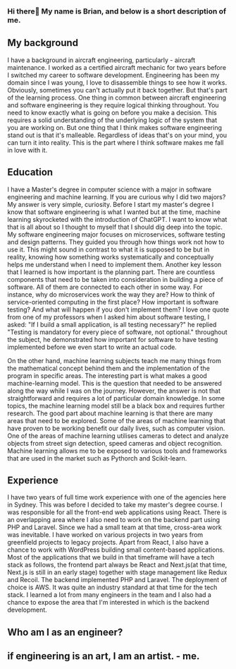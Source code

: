 ### Hi there👋 My name is Brian, and below is a short description of me.

## My background
I have a background in aircraft engineering, particularly - aircraft maintenance. I worked as a certified aircraft mechanic for two years before I switched my career to software development.
Engineering has been my domain since I was young, I love to disassemble things to see how it works. Obviously, sometimes you can't actually put it back together. But that's part of the learning process.
One thing in common between aircraft engineering and software engineering is they require logical thinking throughout. You need to know exactly what is going on before you make a decision. 
This requires a solid understanding of the underlying logic of the system that you are working on. But one thing that I think makes software engineering stand out is that it's malleable. Regardless of ideas that's
on your mind, you can turn it into reality. This is the part where I think software makes me fall in love with it. 

## Education
I have a Master's degree in computer science with a major in software engineering and machine learning. If you are curious why I did two majors? My answer is very simple, curiosity. Before I start my master's degree
I know that software engineering is what I wanted but at the time, machine learning skyrocketed with the introduction of ChatGPT. I want to know what that is all about so I thought to myself that I should dig deep into the topic.
My software engineering major focuses on microservices, software testing and design patterns. They guided you through how things work not how to use it. This might sound in contrast to what it is supposed to be but in reality, knowing
how something works systematically and conceptually helps me understand when I need to implement them. Another key lesson that I learned is how important is the planning part. There are countless components that need to 
be taken into consideration in building a piece of software. All of them are connected to each other in some way. For instance, why do microservices work the way they are? How to think of service-oriented computing in the first place?
How important is software testing? And what will happen if you don't implement them? I love one quote from one of my professors when I asked him about software testing, I asked: "If I build a small application, is all testing necessary?" 
he replied "Testing is mandatory for every piece of software, not optional." throughout the subject, he demonstrated how important for software to have testing implemented before we even start to write an actual code.

On the other hand, machine learning subjects teach me many things from the mathematical concept behind them and the implementation of the program in specific areas. The interesting part is what makes a good machine-learning model.
This is the question that needed to be answered along the way while I was on the journey. However, the answer is not that straightforward and requires a lot of particular domain knowledge. In some topics, the machine learning
model still be a black box and requires further research. The good part about machine learning is that there are many areas that need to be explored. Some of the areas of machine learning that have proven to be working benefit our
daily lives, such as computer vision. One of the areas of machine learning utilises cameras to detect and analyze objects from street sign detection, speed cameras and object recognition. Machine learning allows me to 
be exposed to various tools and frameworks that are used in the market such as Pythorch and Scikit-learn.

## Experience
I have two years of full time work experience with one of the agencies here in Sydney. This was before I decided to take my master's degree course. I was responsible for all the front-end web applications using React. 
There is an overlapping area where I also need to work on the backend part using PHP and Laravel. Since we had a small team at that time, cross-area work was inevitable. I have worked on various projects in two years
from greenfield projects to legacy projects. Apart from React, I also have a chance to work with WordPress building small content-based applications. Most of the applications that we build in that timeframe will
have a tech stack as follows, the frontend part always be React and Next.js(at that time, Next.js is still in an early stage) together with stage management like Redux and Recoil. The backend implemented PHP and Laravel.
The deployment of choice is AWS. It was quite an industry standard at that time for the tech stack. I learned a lot from many engineers in the team and I also had a chance to expose the area that I'm interested in which is
the backend development. 

## Who am I as an engineer?


## if engineering is an art, I am an artist. - me.


